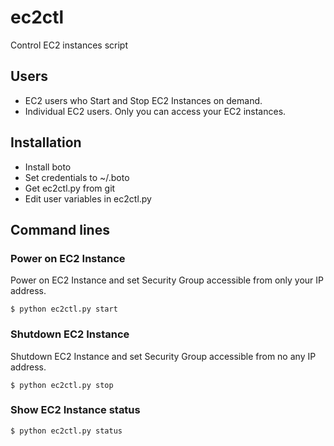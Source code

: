 ec2ctl
======

Control EC2 instances script


## Users

- EC2 users who Start and Stop EC2 Instances on demand.
- Individual EC2 users. Only you can access your EC2 instances.


## Installation

- Install boto
- Set credentials to ~/.boto
- Get ec2ctl.py from git
- Edit user variables in ec2ctl.py


## Command lines

### Power on EC2 Instance
Power on EC2 Instance and set Security Group accessible from only your IP address.

```
$ python ec2ctl.py start
```

### Shutdown EC2 Instance
Shutdown EC2 Instance and set Security Group accessible from no any IP address.

```
$ python ec2ctl.py stop
```

### Show EC2 Instance status

```
$ python ec2ctl.py status
```







